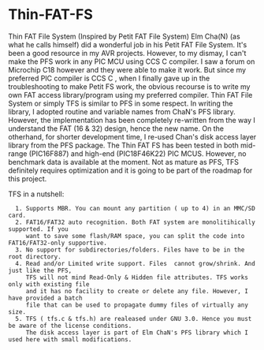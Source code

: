# Thin-FAT-FS
Thin FAT File System (Inspired by Petit FAT File System)
Elm Cha(N) (as what he calls himself) did a wonderful job in his Petit FAT File System. It's been a good resource in my AVR projects. However, to my dismay, I can't make the PFS work in any PIC MCU using CCS C  compiler. I saw a forum on Microchip C18 however and they were able to make it work. But since my preferred PIC compiler is CCS C , when I finally gave up in the troubleshooting to make Petit FS work, the obvious recourse is to write my own FAT access library/program using my preferred compiler. 
Thin FAT File System or simply TFS is similar to PFS in some respect. In writing the library, I adopted routine and  variable names from ChaN's PFS library. However, the implementation has been completely re-written from the way I understand the FAT (16 & 32) design,  hence the new name. On the otherhand, for shorter development time, I re-used Chan's disk access layer library from the PFS package.
The Thin FAT FS has been tested in both mid-range (PIC16F887) and high-end (PIC18F46K22) PIC MCUS. However, no benchmark data is available at the moment.
Not as mature as PFS, TFS definitely requires optimization and it is going to be part of the roadmap for this project. 

TFS in a nutshell:

      1. Supports MBR. You can mount any partition ( up to 4) in an MMC/SD card.
      2. FAT16/FAT32 auto recognition. Both FAT system are monolitihically supported. If you 
         want to save some flash/RAM space, you can split the code into FAT16/FAT32-only supportive.
      3. No support for subdirectories/folders. Files have to be in the root directory.
      4. Read and/or Limited write support. Files  cannot grow/shrink. And just like the PFS, 
         TFS will not mind Read-Only & Hidden file attributes. TFS works only with existing file
         and it has no facility to create or delete any file. However, I have provided a batch 
         file that can be used to propagate dummy files of virtually any size.
      5. TFS ( tfs.c & tfs.h) are realeased under GNU 3.0. Hence you must be aware of the license conditions.
         The disk access layer is part of Elm ChaN's PFS library which I used here with small modifications.
         
